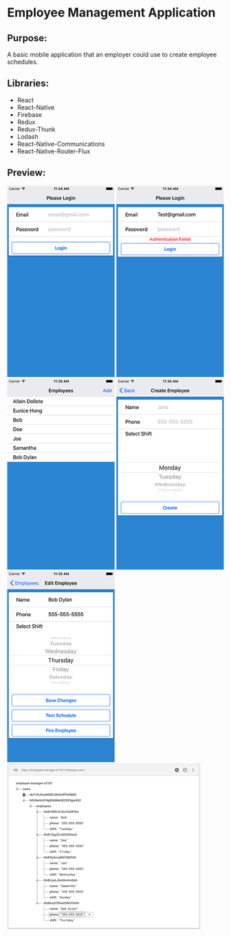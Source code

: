 # Employee Management Application

## Purpose:
A basic mobile application that an employer could use to create employee schedules.

## Libraries:
- React
- React-Native
- Firebase
- Redux
- Redux-Thunk
- Lodash
- React-Native-Communications
- React-Native-Router-Flux

## Preview:
![alt text](https://github.com/jdollete/employee-management/blob/master/public/Simulator1.png?raw=true "Preview 1")
![alt text](https://github.com/jdollete/employee-management/blob/master/public/Simulator2.png?raw=true "Preview 2")
![alt text](https://github.com/jdollete/employee-management/blob/master/public/Simulator3.png?raw=true "Preview 3")
![alt text](https://github.com/jdollete/employee-management/blob/master/public/Simulator4.png?raw=true "Preview 4")
![alt text](https://github.com/jdollete/employee-management/blob/master/public/Simulator5.png?raw=true "Preview 5")
![alt text](https://github.com/jdollete/employee-management/blob/master/public/ScreenShot1.png?raw=true "Preview 6")
